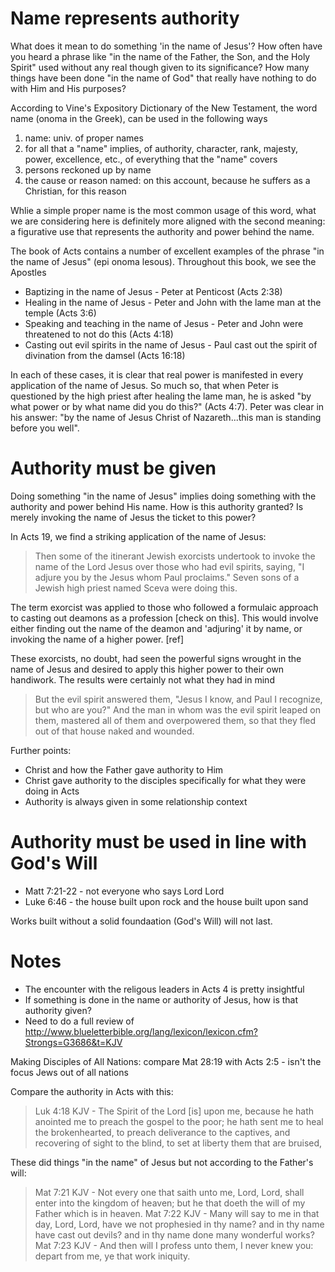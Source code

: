 Name represents authority
==========================

What does it mean to do something 'in the name of Jesus'? How often have you heard a phrase like "in the name of the Father, the Son, and the Holy Spirit" used without any real though given to its significance? How many things have been done "in the name of God" that really have nothing to do with Him and His purposes?

According to Vine's Expository Dictionary of the New Testament, the word name (onoma in the Greek), can be used in the following ways

1. name: univ. of proper names
2. for all that a "name" implies, of authority, character, rank, majesty, power, excellence, etc., of everything that the "name" covers
3. persons reckoned up by name
4. the cause or reason named: on this account, because he suffers as a Christian, for this reason

Whlie a simple proper name is the most common usage of this word, what we are considering here is definitely more aligned with the second meaning: a figurative use that represents the authority and power behind the name.

The book of Acts contains a number of excellent examples of the phrase "in the name of Jesus" (epi onoma lesous). Throughout this book, we see the Apostles
- Baptizing in the name of Jesus - Peter at Penticost (Acts 2:38)
- Healing in the name of Jesus - Peter and John with the lame man at the temple (Acts 3:6)
- Speaking and teaching in the name of Jesus - Peter and John were threatened to not do this (Acts 4:18)
- Casting out evil spirits in the name of Jesus - Paul cast out the spirit of divination from the damsel (Acts 16:18)

In each of these cases, it is clear that real power is manifested in every application of the name of Jesus. So much so, that when Peter is questioned by the high priest after healing the lame man, he is asked "by what power or by what name did you do this?" (Acts 4:7). Peter was clear in his answer: "by the name of Jesus Christ of Nazareth...this man is standing before you well". 


Authority must be given
=======================

Doing something "in the name of Jesus" implies doing something with the authority and power behind His name. How is this authority granted? Is merely invoking the name of Jesus the ticket to this power?

In Acts 19, we find a striking application of the name of Jesus:

> Then some of the itinerant Jewish exorcists undertook to invoke the name of the Lord Jesus over those who had evil spirits, saying, "I adjure you by the Jesus whom Paul proclaims." Seven sons of a Jewish high priest named Sceva were doing this.

The term exorcist was applied to those who followed a formulaic approach to casting out deamons as a profession [check on this]. This would involve either finding out the name of the deamon and 'adjuring' it by name, or invoking the name of a higher power. [ref]

These exorcists, no doubt, had seen the powerful signs wrought in the name of Jesus and desired to apply this higher power to their own handiwork. The results were certainly not what they had in mind

> But the evil spirit answered them, "Jesus I know, and Paul I recognize, but who are you?" And the man in whom was the evil spirit leaped on them, mastered all of them and overpowered them, so that they fled out of that house naked and wounded.


Further points:
- Christ and how the Father gave authority to Him
- Christ gave authority to the disciples specifically for what they were doing in Acts
- Authority is always given in some relationship context

Authority must be used in line with God's Will
==============================================

- Matt 7:21-22 - not everyone who says Lord Lord
- Luke 6:46 - the house built upon rock and the house built upon sand

Works built without a solid foundaation (God's Will) will not last.


Notes
=====
- The encounter with the religous leaders in Acts 4 is pretty insightful
- If something is done in the name or authority of Jesus, how is that authority given?
- Need to do a full review of http://www.blueletterbible.org/lang/lexicon/lexicon.cfm?Strongs=G3686&t=KJV

Making Disciples of All Nations: compare Mat 28:19 with Acts 2:5 - isn't the focus Jews out of all nations

Compare the authority in Acts with this:
> Luk 4:18 KJV - The Spirit of the Lord [is] upon me, because he hath anointed me to preach the gospel to the poor; he hath sent me to heal the brokenhearted, to preach deliverance to the captives, and recovering of sight to the blind, to set at liberty them that are bruised,

These did things "in the name" of Jesus but not according to the Father's will:
> Mat 7:21 KJV - Not every one that saith unto me, Lord, Lord, shall enter into the kingdom of heaven; but he that doeth the will of my Father which is in heaven.
> Mat 7:22 KJV - Many will say to me in that day, Lord, Lord, have we not prophesied in thy name? and in thy name have cast out devils? and in thy name done many wonderful works?
> Mat 7:23 KJV - And then will I profess unto them, I never knew you: depart from me, ye that work iniquity.
